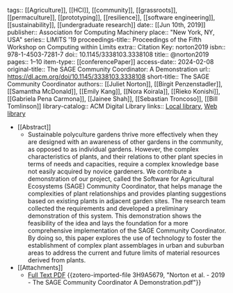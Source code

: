tags:: [[Agriculture]], [[HCI]], [[community]], [[grassroots]], [[permaculture]], [[prototyping]], [[resilience]], [[software engineering]], [[sustainability]], [[undergraduate research]]
date:: [[Jun 10th, 2019]]
publisher:: Association for Computing Machinery
place:: "New York, NY, USA"
series:: LIMITS '19
proceedings-title:: Proceedings of the Fifth Workshop on Computing within Limits
extra:: Citation Key: norton2019
isbn:: 978-1-4503-7281-7
doi:: 10.1145/3338103.3338108
title:: @norton2019
pages:: 1–10
item-type:: [[conferencePaper]]
access-date:: 2024-02-08
original-title:: The SAGE Community Coordinator: A Demonstration
url:: https://dl.acm.org/doi/10.1145/3338103.3338108
short-title:: The SAGE Community Coordinator
authors:: [[Juliet Norton]], [[Birgit Penzenstadler]], [[Samantha McDonald]], [[Emily Kang]], [[Nora Koirala]], [[Rieko Konishi]], [[Gabriela Pena Carmona]], [[Jainee Shah]], [[Sebastian Troncoso]], [[Bill Tomlinson]]
library-catalog:: ACM Digital Library
links:: [Local library](zotero://select/groups/2386895/items/XGTMTZVJ), [Web library](https://www.zotero.org/groups/2386895/items/XGTMTZVJ)

- [[Abstract]]
	- Sustainable polyculture gardens thrive more effectively when they are designed with an awareness of other gardens in the community, as opposed to as individual gardens. However, the complex characteristics of plants, and their relations to other plant species in terms of needs and capacities, require a complex knowledge base not easily acquired by novice gardeners. We contribute a demonstration of our project, called the Software for Agricultural Ecosystems (SAGE) Community Coordinator, that helps manage the complexities of plant relationships and provides planting suggestions based on existing plants in adjacent garden sites. The research team collected the requirements and developed a preliminary demonstration of this system. This demonstration shows the feasibility of the idea and lays the foundation for a more comprehensive implementation of the SAGE Community Coordinator. By doing so, this paper explores the use of technology to foster the establishment of complex plant assemblages in urban and suburban areas to address the current and future limits of material resources derived from plants.
- [[Attachments]]
	- [Full Text PDF](https://dl.acm.org/doi/pdf/10.1145/3338103.3338108) {{zotero-imported-file 3H9A5679, "Norton et al. - 2019 - The SAGE Community Coordinator A Demonstration.pdf"}}